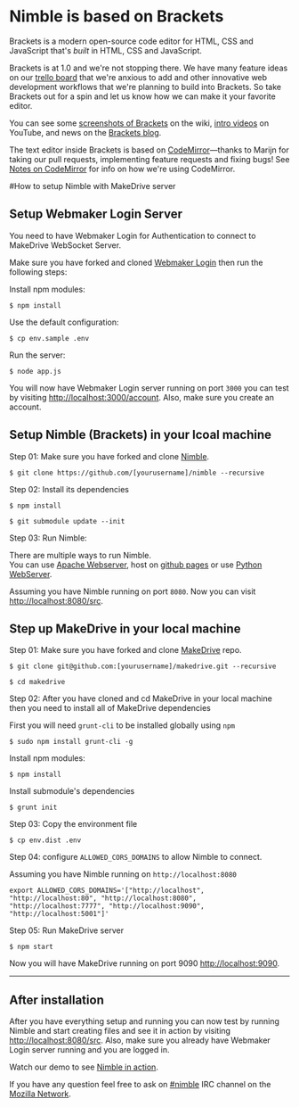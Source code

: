 # Nimble is based on Brackets

Brackets is a modern open-source code editor for HTML, CSS
and JavaScript that's *built* in HTML, CSS and JavaScript. 

Brackets is at 1.0 and we're not stopping there. We have many feature ideas on our
[trello board](http://bit.ly/BracketsTrelloBoard) that we're anxious to add and other
innovative web development workflows that we're planning to build into Brackets. 
So take Brackets out for a spin and let us know how we can make it your favorite editor. 

You can see some 
[screenshots of Brackets](https://github.com/adobe/brackets/wiki/Brackets-Screenshots)
on the wiki, [intro videos](http://www.youtube.com/user/CodeBrackets) on YouTube, and news on the [Brackets blog](http://blog.brackets.io/).

The text editor inside Brackets is based on 
[CodeMirror](http://github.com/codemirror/CodeMirror)&mdash;thanks to Marijn for
taking our pull requests, implementing feature requests and fixing bugs! See 
[Notes on CodeMirror](https://github.com/adobe/brackets/wiki/Notes-on-CodeMirror)
for info on how we're using CodeMirror.

#How to setup Nimble with MakeDrive server

## Setup Webmaker Login Server

You need to have Webmaker Login for Authentication to connect to MakeDrive WebSocket Server.  

Make sure you have forked and cloned [Webmaker Login](https://github.com/mozilla/login.webmaker.org) then run the following steps:  

Install npm modules:
```
$ npm install
```
Use the default configuration:
```
$ cp env.sample .env
```
Run the server:
```
$ node app.js
```

You will now have Webmaker Login server running on port `3000` you can test by visiting [http://localhost:3000/account](http://localhost:3000/account).  Also, make sure you create an account.

## Setup Nimble (Brackets) in your lcoal machine

Step 01: Make sure you have forked and clone [Nimble](https://github.com/mozilla/nimble).

```
$ git clone https://github.com/[yourusername]/nimble --recursive
```

Step 02: Install its dependencies

```
$ npm install
```

```
$ git submodule update --init
```

Step 03: Run Nimble:

There are multiple ways to run Nimble.  
You can use [Apache Webserver](http://www.apache.org/), host on [github pages](https://help.github.com/articles/what-are-github-pages) or use [Python WebServer](https://docs.python.org/2/library/simplehttpserver.html).

Assuming you have Nimble running on port `8080`. Now you can visit [http://localhost:8080/src](http://localhost:8080/src).

## Step up MakeDrive in your local machine

Step 01: Make sure you have forked and clone [MakeDrive](https://github.com/mozilla/makedrive) repo.  

```
$ git clone git@github.com:[yourusername]/makedrive.git --recursive
```
```
$ cd makedrive
```

Step 02: After you have cloned and cd MakeDrive in your local machine then you need to install all of MakeDrive dependencies

First you will need `grunt-cli` to be installed globally using `npm`

```
$ sudo npm install grunt-cli -g
```

Install npm modules:

```
$ npm install
```

Install submodule's dependencies
```
$ grunt init
```

Step 03: Copy the environment file

```
$ cp env.dist .env
```

Step 04: configure `ALLOWED_CORS_DOMAINS` to allow Nimble to connect.

Assuming you have Nimble running on `http://localhost:8080`

```
export ALLOWED_CORS_DOMAINS='["http://localhost", "http://localhost:80", "http://localhost:8080", "http://localhost:7777", "http://localhost:9090", "http://localhost:5001"]'
```

Step 05: Run MakeDrive server

```
$ npm start
```

Now you will have MakeDrive running on port 9090 [http://localhost:9090](http://localhost:9090).

--------------

## After installation

After you have everything setup and running you can now test by running Nimble and start creating files and see it in action by visiting [http://localhost:8080/src](http://localhost:8080/src). Also, make sure you already have Webmaker Login server running and you are logged in.

Watch our demo to see [Nimble in action](https://www.youtube.com/watch?v=sHn6oO0i0ak).

If you have any question feel free to ask on [#nimble](irc://irc.mozilla.org/nimble) IRC channel on the [Mozilla Network](https://wiki.mozilla.org/IRC).
